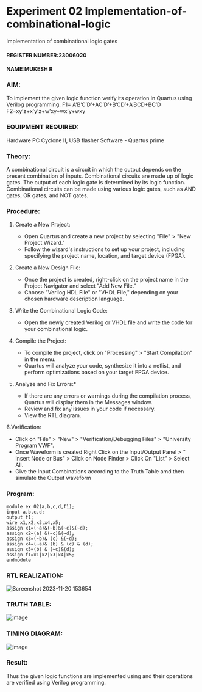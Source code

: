 # Experiment 02  Implementation-of-combinational-logic
Implementation of combinational logic gates
#### REGISTER NUMBER:23006020
#### NAME:MUKESH R
### AIM:
To implement the given logic function verify its operation in Quartus using Verilog programming.
 F1= A’B’C’D’+AC’D’+B’CD’+A’BCD+BC’D
F2=xy’z+x’y’z+w’xy+wx’y+wxy
### EQUIPMENT REQUIRED:
 Hardware PC Cyclone II, USB flasher Software - Quartus prime 
### Theory:
 A combinational circuit is a circuit in which the output depends on the present combination of inputs. Combinational circuits are made up of logic gates. The output of each logic gate is determined by its logic function. Combinational circuits can be made using various logic gates, such as AND gates, OR gates, and NOT gates.
### Procedure:
1. Create a New Project:
   - Open Quartus and create a new project by selecting "File" > "New Project Wizard."
   - Follow the wizard's instructions to set up your project, including specifying the project name, location, and target device (FPGA).
2. Create a New Design File:
   - Once the project is created, right-click on the project name in the Project Navigator and select "Add New File."
   - Choose "Verilog HDL File" or "VHDL File," depending on your chosen hardware description language.

3. Write the Combinational Logic Code:
   - Open the newly created Verilog or VHDL file and write the code for your combinational logic.
     
4. Compile the Project:
   - To compile the project, click on "Processing" > "Start Compilation" in the menu.
   - Quartus will analyze your code, synthesize it into a netlist, and perform optimizations based on your target FPGA device.

5. Analyze and Fix Errors:*
   - If there are any errors or warnings during the compilation process, Quartus will display them in the Messages window.
   - Review and fix any issues in your code if necessary.
   - View the RTL diagram.

6.Verification:
   - Click on "File" > "New" > "Verification/Debugging Files" > "University Program VWF".
   - Once Waveform is created Right Click on the Input/Output Panel > " Insert Node or Bus" > Click on Node Finder > Click On "List" > Select All.
   - Give the Input Combinations according to the Truth Table amd then simulate the Output waveform
### Program:
```
module ex_02(a,b,c,d,f1);
input a,b,c,d;
output f1;
wire x1,x2,x3,x4,x5;
assign x1=(~a)&(~b)&(~c)&(~d);
assign x2=(a) &(~c)&(~d);
assign x3=(~b)& (c) &(~d);
assign x4=(~a)& (b) & (c) & (d);
assign x5=(b) & (~c)&(d);
assign f1=x1|x2|x3|x4|x5;
endmodule
```
### RTL REALIZATION:

![Screenshot 2023-11-20 153654](https://github.com/2005Mukesh/Experiment--02-Implementation-of-combinational-logic-/assets/138849308/b1272672-7ecc-49cd-8b69-b364cbded089)

### TRUTH TABLE:
![image](https://github.com/2005Mukesh/Experiment--02-Implementation-of-combinational-logic-/assets/138849308/a4c0061d-e8e2-476e-b5ca-54c67bf5b1f7)

### TIMING DIAGRAM:
![image](https://github.com/2005Mukesh/Experiment--02-Implementation-of-combinational-logic-/assets/138849308/9cc1bbff-7c60-4bb9-a1e3-fe6024870489)

### Result:
Thus the given logic functions are implemented using  and their operations are verified using Verilog programming.

